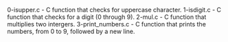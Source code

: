 0-isupper.c - C function that checks for uppercase character.
1-isdigit.c - C function that checks for a digit (0 through 9).
2-mul.c - C function that multiplies two intergers.
3-print_numbers.c - C function that prints the numbers, from 0 to 9, followed by a new line.
